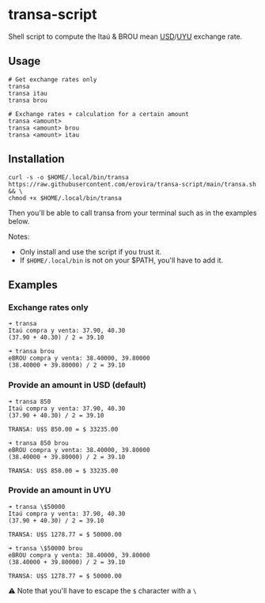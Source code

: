 # transa-script
Shell script to compute the Itaú & BROU mean [USD](https://en.wikipedia.org/wiki/United_States_dollar)/[UYU](https://en.wikipedia.org/wiki/Uruguayan_peso) exchange rate.

## Usage

```
# Get exchange rates only
transa
transa itau
transa brou

# Exchange rates + calculation for a certain amount
transa <amount>
transa <amount> brou
transa <amount> itau
```

## Installation

```
curl -s -o $HOME/.local/bin/transa https://raw.githubusercontent.com/erovira/transa-script/main/transa.sh && \
chmod +x $HOME/.local/bin/transa
```
Then you'll be able to call transa from your terminal such as in the examples below.

Notes:
- Only install and use the script if you trust it.
- If `$HOME/.local/bin` is not on your $PATH, you'll have to add it.

## Examples

### Exchange rates only

```
➜ transa
Itaú compra y venta: 37.90, 40.30
(37.90 + 40.30) / 2 = 39.10

➜ transa brou
eBROU compra y venta: 38.40000, 39.80000
(38.40000 + 39.80000) / 2 = 39.10
```

### Provide an amount in USD (default)

```
➜ transa 850
Itaú compra y venta: 37.90, 40.30
(37.90 + 40.30) / 2 = 39.10

TRANSA: U$S 850.00 = $ 33235.00

➜ transa 850 brou
eBROU compra y venta: 38.40000, 39.80000
(38.40000 + 39.80000) / 2 = 39.10

TRANSA: U$S 850.00 = $ 33235.00
```

### Provide an amount in UYU

```
➜ transa \$50000
Itaú compra y venta: 37.90, 40.30
(37.90 + 40.30) / 2 = 39.10

TRANSA: U$S 1278.77 = $ 50000.00

➜ transa \$50000 brou
eBROU compra y venta: 38.40000, 39.80000
(38.40000 + 39.80000) / 2 = 39.10

TRANSA: U$S 1278.77 = $ 50000.00
```

⚠️ Note that you'll have to escape the `$` character with a `\`

